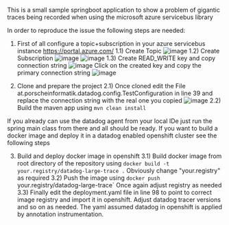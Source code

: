 This is a small sample springboot application to show a problem of gigantic traces being recorded when using the microsoft azure servicebus library

In order to reproduce the issue the following steps are needed:

1) First of all configure a topic+subscription in your azure servicebus instance https://portal.azure.com/
1.1) Create Topic 
![image](https://github.com/user-attachments/assets/ce8bfa7b-89a9-48ab-b5fa-b06203b781a8)
1.2) Create Subscription
![image](https://github.com/user-attachments/assets/42a76dda-a389-4278-80e4-1e6ce2186798)
![image](https://github.com/user-attachments/assets/e3a9b512-f02b-4230-9c20-03ad1573c430)
1.3) Create READ_WRITE key and copy connection string
![image](https://github.com/user-attachments/assets/61c836bf-d5cc-45dd-91fe-902030059d5e)
Click on the created key and copy the primary connection string
![image](https://github.com/user-attachments/assets/5a9297ed-70e7-48d2-a062-6cf29d2a1167)

2) Clone and prepare the project
2.1) Once cloned edit the File at.porscheinformatik.datadog.config.TestConfiguration in line 39 and replace the connection string with the real one you copied
![image](https://github.com/user-attachments/assets/f86e3258-889e-416f-9244-9201282b59d9)
2.2) Build the maven app using `mvn clean install`

If you already can use the datadog agent from your local IDe just run the spring main class from there and all should be ready. If you want to build a docker image and deploy it in a datadog enabled openshift cluster see the following steps

3) Build and deploy docker image in openshift
3.1) Build docker image from root directory of the repository using `docker build -t your.registry/datadog-large-trace .` Obviously change "your.registry" as required
3.2) Push the image using `docker push `your.registry/datadog-large-trace` Once again adjust registry as needed
3.3) Finally edit the deployment.yaml file in line 98 to point to correct image registry and import it in openshift. Adjust datadog tracer versions and so on as needed. The yaml assumed datadog in openshift is applied by annotation instrumentation.


